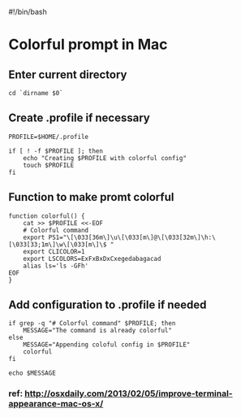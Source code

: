 #!/bin/bash
# Colorful prompt in Mac

## Enter current directory

    cd `dirname $0`

## Create .profile if necessary

    PROFILE=$HOME/.profile

    if [ ! -f $PROFILE ]; then
        echo "Creating $PROFILE with colorful config"
        touch $PROFILE
    fi

## Function to make promt colorful

    function colorful() {
        cat >> $PROFILE <<-EOF
        # Colorful command
        export PS1="\[\033[36m\]\u\[\033[m\]@\[\033[32m\]\h:\[\033[33;1m\]\w\[\033[m\]\$ "
        export CLICOLOR=1
        export LSCOLORS=ExFxBxDxCxegedabagacad
        alias ls='ls -GFh'
	EOF
    }

## Add configuration to .profile if needed

    if grep -q "# Colorful command" $PROFILE; then
        MESSAGE="The command is already colorful"
    else
        MESSAGE="Appending coloful config in $PROFILE"
        colorful
    fi

    echo $MESSAGE

### ref: <http://osxdaily.com/2013/02/05/improve-terminal-appearance-mac-os-x/>

